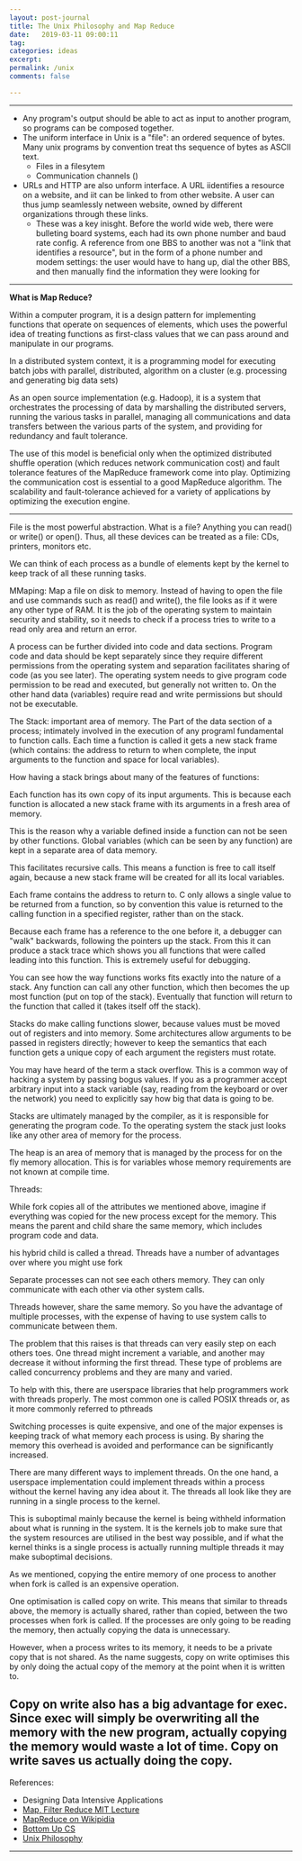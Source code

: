 ```yaml
---
layout: post-journal
title: The Unix Philosophy and Map Reduce
date:   2019-03-11 09:00:11
tag: 
categories: ideas
excerpt: 
permalink: /unix
comments: false

---
```



-----


- Any program's output should be able to act as input to another program, so programs can be composed together. 
- The uniform interface in Unix is a "file": an ordered sequence of bytes. Many unix programs by convention treat ths sequence of bytes as ASCII text.
    + Files in a filesytem
    + Communication channels ()
- URLs and HTTP are also unform interface. A URL iidentifies a resource on a website, and iit can be linked to from other website. A user can thus jump seamlessly netween website, owned by different organizations through these links.
    + These was a key inisght. Before the world wide web, there were bulleting board systems, each had its own phone number and baud rate config. A reference from one BBS to another was not a "link that identifies a resource", but in the form of a phone number and modem settings: the user would have to hang up, dial the other BBS, and then manually find the information they were looking for 

------
**What is Map Reduce?**

Within a computer program, it is a design pattern for implementing functions that operate on sequences of elements, which uses the powerful idea of treating functions as first-class values that we can pass around and manipulate in our programs.

In a distributed system context, it is a programming model for executing batch jobs with parallel, distributed, algorithm on a cluster (e.g. processing and generating big data sets)

As an open source implementation (e.g. Hadoop), it is a system that orchestrates the processing of data by marshalling the distributed servers, running the various tasks in parallel, managing all communications and data transfers between the various parts of the system, and providing for redundancy and fault tolerance.

The use of this model is beneficial only when the optimized distributed shuffle operation (which reduces network communication cost) and fault tolerance features of the MapReduce framework come into play. Optimizing the communication cost is essential to a good MapReduce algorithm. The scalability and fault-tolerance achieved for a variety of applications by optimizing the execution engine.

-----

File is the most powerful abstraction. What is a file? Anything you can read()
or write() or open(). Thus, all these devices can be treated as a file: CDs, printers, monitors etc.

We can think of each process as a bundle of elements kept by the kernel to keep track of all these running tasks.

MMaping: Map a file on disk to memory. Instead of having to open the file and use commands such as read() and write(), the file looks as if it were any other type of RAM. It is the job of the operating system to maintain security and stability, so it needs to check if a process tries to write to a read only area and return an error.

A process can be further divided into code and data sections. Program code and data should be kept separately since they require different permissions from the operating system and separation facilitates sharing of code (as you see later). The operating system needs to give program code permission to be read and executed, but generally not written to. On the other hand data (variables) require read and write permissions but should not be executable.

The Stack: important area of memory. The Part of the data section of a process; intimately involved in the execution of any programl fundamental to function calls. Each time a function is called it gets a new stack frame (which contains: the address to return to when complete, the input arguments to the function and space for local variables).

How having a stack brings about many of the features of functions:

Each function has its own copy of its input arguments. This is because each function is allocated a new stack frame with its arguments in a fresh area of memory.

This is the reason why a variable defined inside a function can not be seen by other functions. Global variables (which can be seen by any function) are kept in a separate area of data memory.

This facilitates recursive calls. This means a function is free to call itself again, because a new stack frame will be created for all its local variables.

Each frame contains the address to return to. C only allows a single value to be returned from a function, so by convention this value is returned to the calling function in a specified register, rather than on the stack.

Because each frame has a reference to the one before it, a debugger can "walk" backwards, following the pointers up the stack. From this it can produce a stack trace which shows you all functions that were called leading into this function. This is extremely useful for debugging.

You can see how the way functions works fits exactly into the nature of a stack. Any function can call any other function, which then becomes the up most function (put on top of the stack). Eventually that function will return to the function that called it (takes itself off the stack).

Stacks do make calling functions slower, because values must be moved out of registers and into memory. Some architectures allow arguments to be passed in registers directly; however to keep the semantics that each function gets a unique copy of each argument the registers must rotate.

You may have heard of the term a stack overflow. This is a common way of hacking a system by passing bogus values. If you as a programmer accept arbitrary input into a stack variable (say, reading from the keyboard or over the network) you need to explicitly say how big that data is going to be.


Stacks are ultimately managed by the compiler, as it is responsible for generating the program code. To the operating system the stack just looks like any other area of memory for the process.

The heap is an area of memory that is managed by the process for on the fly memory allocation. This is for variables whose memory requirements are not known at compile time.

Threads: 

While fork copies all of the attributes we mentioned above, imagine if everything was copied for the new process except for the memory. This means the parent and child share the same memory, which includes program code and data.

his hybrid child is called a thread. Threads have a number of advantages over where you might use fork

Separate processes can not see each others memory. They can only communicate with each other via other system calls.

Threads however, share the same memory. So you have the advantage of multiple processes, with the expense of having to use system calls to communicate between them.

The problem that this raises is that threads can very easily step on each others toes. One thread might increment a variable, and another may decrease it without informing the first thread. These type of problems are called concurrency problems and they are many and varied.

To help with this, there are userspace libraries that help programmers work with threads properly. The most common one is called POSIX threads or, as it more commonly referred to pthreads

Switching processes is quite expensive, and one of the major expenses is keeping track of what memory each process is using. By sharing the memory this overhead is avoided and performance can be significantly increased.

There are many different ways to implement threads. On the one hand, a userspace implementation could implement threads within a process without the kernel having any idea about it. The threads all look like they are running in a single process to the kernel.

This is suboptimal mainly because the kernel is being withheld information about what is running in the system. It is the kernels job to make sure that the system resources are utilised in the best way possible, and if what the kernel thinks is a single process is actually running multiple threads it may make suboptimal decisions.

As we mentioned, copying the entire memory of one process to another when fork is called is an expensive operation.

One optimisation is called copy on write. This means that similar to threads above, the memory is actually shared, rather than copied, between the two processes when fork is called. If the processes are only going to be reading the memory, then actually copying the data is unnecessary.

However, when a process writes to its memory, it needs to be a private copy that is not shared. As the name suggests, copy on write optimises this by only doing the actual copy of the memory at the point when it is written to.

Copy on write also has a big advantage for exec. Since exec will simply be overwriting all the memory with the new program, actually copying the memory would waste a lot of time. Copy on write saves us actually doing the copy.
-----

References: 

* Designing Data Intensive Applications
* [Map, Filter Reduce MIT Lecture](http://web.mit.edu/6.031/www/fa18/classes/25-map-filter-reduce/)
* [MapReduce on Wikipidia](https://en.wikipedia.org/wiki/MapReduce)
* [Bottom Up CS](https://www.bottomupcs.com)
* [Unix Philosophy](https://homepage.cs.uri.edu/~thenry/resources/unix_art/ch01s06.html)
------

